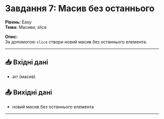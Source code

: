 # Завдання 7: Масив без останнього
**Рівень:** Easy  
**Тема:** Масиви, slice  

**Опис:**  
За допомогою `slice` створи новий масив без останнього елемента.  

---
## 📥 Вхідні дані
- arr (масив)

## 📤 Вихідні дані
- новий масив без останнього елемента

---